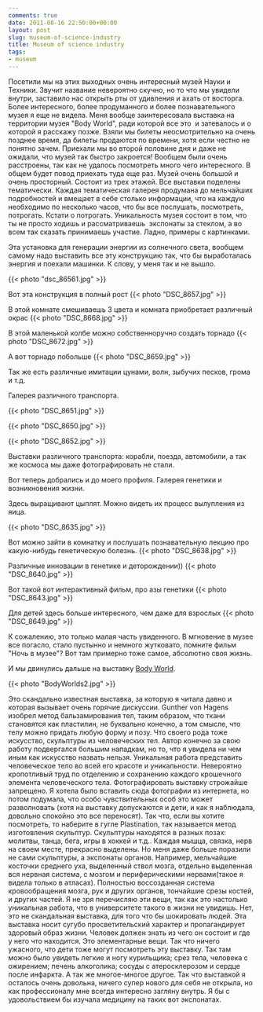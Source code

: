 ```yaml
---
comments: true
date: 2011-08-16 22:50:00+00:00
layout: post
slug: museum-of-science-industry
title: Museum of science industry
tags:
- museum
---
```


Посетили мы на этих выходных очень интересный музей Науки и Техники. Звучит название невероятно скучно, но то что мы увидели внутри, заставило нас открыть рты от удивления и ахать от восторга. Более интересного, более продуманного и более познавательного музея я еще не видела.
Меня вообще заинтересовала выставка на территории музея "Body World", ради которой все это  и затевалось и о которой я расскажу позже.
Взяли мы билеты неосмотрительно на очень позднее время, да билеты продаются по времени, хотя если честно не понятно зачем. Приехали мы во второй половине дня и даже не ожидали, что музей так быстро закроется! Вообщем были очень расстроены, так как не удалось посмотреть много чего интересного. В общем будет повод приехать туда еще раз.
Музей очень большой и очень просторный. Состоит из трех этажей. Все выставки поделены тематически. Каждая тематическая галерея продумана до мельчайших подробностей и вмещает в себе столько информации, что на каждую необходимо по несколько часов, что бы все послушать, посмотреть, потрогать. Кстати о потрогать. Уникальность музея состоит в том, что ты не просто ходишь и рассматриваешь  экспонаты за стеклом, а во всем так сказать принимаешь участие. Ладно, примеры с картинками.

Эта установка для генерации энергии из солнечного света, вообщем самому надо выставить все эту конструкцию так, что бы выработалась энергия и поехали машинки. К слову, у меня так и не вышло.


{{< photo "dsc_86561.jpg" >}}

Вот эта конструкция в полный рост
{{< photo "DSC_8657.jpg" >}}

В этой комнате смешиваешь 3 цвета и комната приобретает различный окрас
{{< photo "DSC_8668.jpg" >}}

В этой маленькой колбе можно собственноручно создать торнадо
{{< photo "DSC_8672.jpg" >}}

А вот торнадо побольше
{{< photo "DSC_8659.jpg" >}}



Так же есть различные имитации цунами, волн, зыбучих песков, грома и т.д.

Галерея различного транспорта.

{{< photo "DSC_8651.jpg" >}}

{{< photo "DSC_8650.jpg" >}}

{{< photo "DSC_8652.jpg" >}}


Выставки различного транспорта: корабли, поезда, автомобили, а так же космоса мы даже фотографировать не стали.

Вот теперь добрались и до моего профиля. Галерея генетики и возникновения жизни.

Здесь выращивают цыплят. Можно видеть их процесс вылупления из яица.

{{< photo "DSC_8635.jpg" >}}

Вот можно зайти в комнатку и послушать познавательную лекцию про какую-нибудь генетическую болезнь.
{{< photo "DSC_8638.jpg" >}}

Различные инновации в генетике и деторождении))
{{< photo "DSC_8640.jpg" >}}

Вот такой вот интерактивный фильм, про азы генетики
{{< photo "DSC_8643.jpg" >}}

Для детей здесь больше интересного, чем даже для взрослых
{{< photo "DSC_8649.jpg" >}}


К сожалению, это только малая часть увиденного.
В мгновение в музее все погасло, стало пустынно и немного жутковато, помните фильм "Ночь в музее"? Вот там примерно тоже самое, абсолютно своя жизнь.

И мы двинулись дальше на выставку [Body World](http://www.bodyworlds.com/en.html).


{{< photo "BodyWorlds2.jpg" >}}


Это скандально известная выставка, за которую я читала давно и которая вызывает очень горячие дискуссии. Gunther von Hagens изобрел метод бальзамирования тел, таким образом, что ткани становятся как пластилин, не буквально конечно, а том смысле, что телу можно придать любую форму и позу. Что своего рода тоже искусство, скульптуры из человеческих тел. Автор конечно за свою работу подвергался большим нападкам, но то, что я увидела ни чем иным как искусство назвать нельзя. Уникальная работа представить человеческое тело во всей его красоте и уникальности. Невероятно кропотливый труд по отделению и сохранению каждого крошечного элемента человеческого тела.
Фотографировать выставку строжайше запрещено. Я хотела было вставить сюда фотографии из интернета, но потом подумала, что особо чувствительных особ это может разволновать (хотя на выставку допускаются и дети, и как я наблюдала, довольно спокойно это все переносят). Так что, если вы хотите посмотреть, то наберите в гугле Plastination, так называется метод изготовления скульптур.
Скульптуры находятся в разных позах: молитвы, танца, бега, игры в хоккей и т.д.. Каждая мышца, связка, нерв на своем месте, прекрасно выделены.
Но меня даже больше поразили не сами скульптуры, а экспонаты органов. Например, мельчайшие косточки среднего уха, выделенный ствол мозга, отдельно выделенная вся нервная система, с мозгом и периферическими нервами(такое я видела только в атласах). Полностью воссозданная система кровообращения мозга, рук и других органов, тончайшие срезы костей, и других частей. Я не зря перечисляю эти вещи, так как это настолько уникальная работа, что в университете такого в жизни не увидишь.
Нет, это не скандальная выставка, для того что бы шокировать людей. Эта выставка носит сугубо просветительский характер и пропагандирует здоровый образ жизни.
Человек должен знать из чего он состоит и где у него что находится. Это элементарные вещи. Так что ничего ужасного, что дети тоже могут посмотреть эту выставку.
Так там можно было увидеть легкие и ногу курильщика; срез тела, человека с ожирением; печень алкоголика; сосуды с атеросклерозом и сердце после инфаркта. А так же многое-многое другое.
Так что выставкой я осталось очень довольна, ничего супер нового для себя не открыла, но как профессионалу мне всегда интересно загляну внутрь. Я бы с удовольствием бы изучала медицину на таких вот экспонатах.
